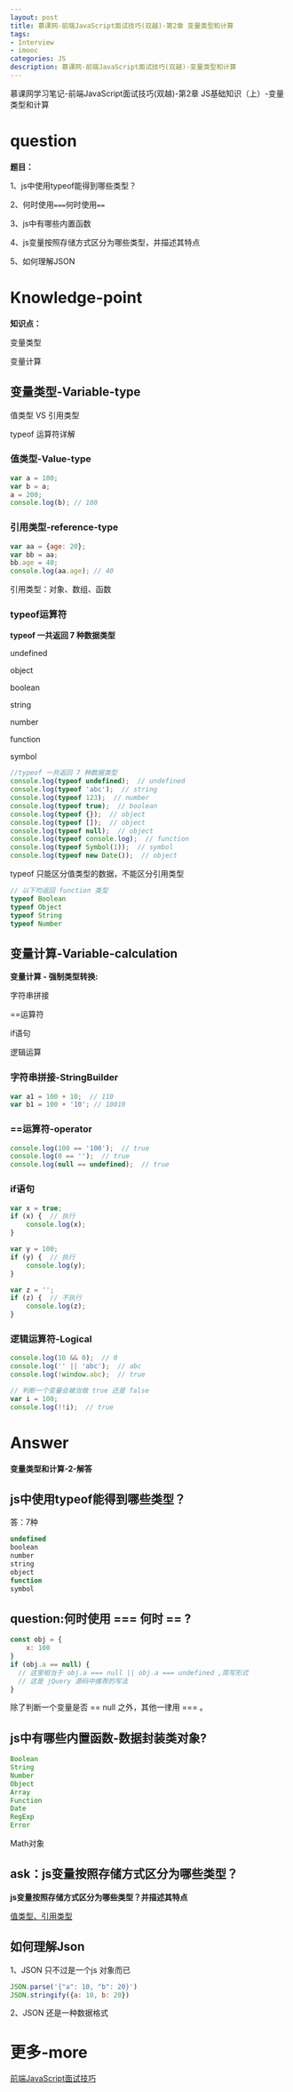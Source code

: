```yaml
---
layout: post
title: 慕课网-前端JavaScript面试技巧(双越)-第2章 变量类型和计算
tags:
- Interview
- imooc
categories: JS
description: 慕课网-前端JavaScript面试技巧(双越)-变量类型和计算
---
```


慕课网学习笔记-前端JavaScript面试技巧(双越)-第2章 JS基础知识（上）-变量类型和计算

# question

**题目：**

1、js中使用typeof能得到哪些类型？

2、何时使用`===`何时使用`==`

3、js中有哪些内置函数

4、js变量按照存储方式区分为哪些类型，并描述其特点

5、如何理解JSON

# Knowledge-point

**知识点：**

变量类型

变量计算

## 变量类型-Variable-type

值类型 VS 引用类型

typeof 运算符详解

### 值类型-Value-type

```js
var a = 100;
var b = a;
a = 200;
console.log(b); // 100
```

### 引用类型-reference-type

```js
var aa = {age: 20};
var bb = aa;
bb.age = 40;
console.log(aa.age); // 40
```

引用类型：对象、数组、函数

### typeof运算符

**typeof 一共返回 7 种数据类型**

undefined

object

boolean

string

number

function

symbol

```js
//typeof 一共返回 7 种数据类型
console.log(typeof undefined);  // undefined
console.log(typeof 'abc');  // string
console.log(typeof 123);  // number
console.log(typeof true);  // boolean
console.log(typeof {});  // object
console.log(typeof []);  // object
console.log(typeof null);  // object
console.log(typeof console.log);  // function
console.log(typeof Symbol(1));  // symbol
console.log(typeof new Date());  // object
```

typeof 只能区分值类型的数据，不能区分引用类型

```js
// 以下均返回 function 类型
typeof Boolean
typeof Object
typeof String
typeof Number
```

## 变量计算-Variable-calculation

**变量计算 - 强制类型转换:**

字符串拼接

==运算符

if语句

逻辑运算

### 字符串拼接-StringBuilder

```js
var a1 = 100 + 10;  // 110
var b1 = 100 + '10'; // 10010
```

### ==运算符-operator

```js
console.log(100 == '100');  // true
console.log(0 == '');  // true
console.log(null == undefined);  // true
```

### if语句

```js
var x = true;
if (x) {  // 执行
	console.log(x);
}

var y = 100;
if (y) {  // 执行
	console.log(y);
}

var z = '';
if (z) {  // 不执行
	console.log(z);
}
```

###  逻辑运算符-Logical

```js
console.log(10 && 0);  // 0
console.log('' || 'abc');  // abc
console.log(!window.abc);  // true
```
```js
// 判断一个变量会被当做 true 还是 false
var i = 100;
console.log(!!i);  // true
```

# Answer

**变量类型和计算-2-解答**

## js中使用typeof能得到哪些类型？

答：7种

```js
undefined
boolean
number
string
object
function
symbol
```

## question:何时使用 === 何时 == ?

```js
const obj = {
	x: 100
}
if (obj.a == null) {
  // 这里相当于 obj.a === null || obj.a === undefined ,简写形式
  // 这是 jQuery 源码中推荐的写法
}
```

除了判断一个变量是否 == null 之外，其他一律用 === 。

## js中有哪些内置函数-数据封装类对象?

```js
Boolean
String
Number
Object
Array
Function
Date
RegExp
Error
```

Math对象

## ask：js变量按照存储方式区分为哪些类型？

**js变量按照存储方式区分为哪些类型？并描述其特点**

[值类型、引用类型](http://pengyouyi.site/js/2016/10/09/js#stack-heap)

## 如何理解Json

1、JSON 只不过是一个js 对象而已

```js
JSON.parse('{"a": 10, "b": 20}')
JSON.stringify({a: 10, b: 20})
```

2、JSON 还是一种数据格式




# 更多-more

[前端JavaScript面试技巧](https://coding.imooc.com/learn/list/115.html)